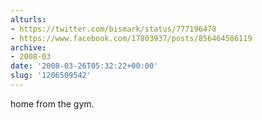 ```yaml
---
alturls:
- https://twitter.com/bismark/status/777196478
- https://www.facebook.com/17803937/posts/856464586119
archive:
- 2008-03
date: '2008-03-26T05:32:22+00:00'
slug: '1206509542'
---
```


home from the gym.

